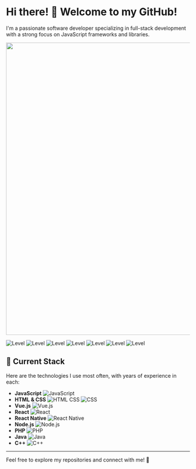 # Hi there! 👋 Welcome to my GitHub!

I'm a passionate software developer specializing in full-stack development with a strong focus on JavaScript frameworks and libraries. 

<img src="https://github-readme-stats.vercel.app/api?username=vinicius-muller&show_icons=true&theme=radical" width="800" />

![Level](https://img.shields.io/badge/JavaScript-Expert-F7DF1E?logo=javascript&logoColor=black)
![Level](https://img.shields.io/badge/Vue-Advanced-4FC08D?logo=vue.js&logoColor=white)
![Level](https://img.shields.io/badge/React-Advanced-61DAFB?logo=react&logoColor=black)
![Level](https://img.shields.io/badge/Node.js-Advanced-339933?logo=node.js&logoColor=white)
![Level](https://img.shields.io/badge/PHP-Intermediate-777BB4?logo=php&logoColor=white)
![Level](https://img.shields.io/badge/Java-Beginner-007396?logo=java&logoColor=white)
![Level](https://img.shields.io/badge/C++-Learning-00599C?logo=cplusplus&logoColor=white)


## 🚀 Current Stack
Here are the technologies I use most often, with years of experience in each:

- **JavaScript** ![JavaScript](https://img.icons8.com/color/20/000000/javascript.png)
- **HTML & CSS** ![HTML CSS](https://img.icons8.com/color/20/000000/html-5.png) ![CSS](https://img.icons8.com/color/20/000000/css3.png)
- **Vue.js** ![Vue.js](https://img.icons8.com/color/20/000000/vue-js.png)
- **React** ![React](https://img.icons8.com/color/20/000000/react-native.png)
- **React Native** ![React Native](https://img.icons8.com/color/20/000000/react-native.png)
- **Node.js** ![Node.js](https://img.icons8.com/color/20/000000/nodejs.png)
- **PHP** ![PHP](https://img.icons8.com/color/20/000000/php.png)
- **Java** ![Java](https://img.icons8.com/color/20/000000/java-coffee-cup-logo.png)
- **C++** ![C++](https://img.icons8.com/color/20/000000/c-plus-plus-logo.png)

---

Feel free to explore my repositories and connect with me! 🌟

